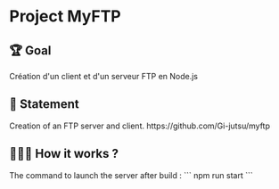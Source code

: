 <h1>Project MyFTP</h1>

<h2>🏆 Goal</h2>
Création d'un client et d'un serveur FTP en Node.js

<h2>📓 Statement</h2>
Creation of an FTP server and client.
https://github.com/Gi-jutsu/myftp

<h2>🙋🏻‍♂️ How it works ?</h2>
The command to launch the server after build :
```
npm run start
```
